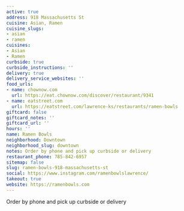 ```yaml
---
active: true
address: 918 Massachusetts St
cuisine: Asian, Ramen
cuisine_slugs:
- asian
- ramen
cuisines:
- Asian
- Ramen
curbside: true
curbside_instructions: ''
delivery: true
delivery_service_websites: ''
food_urls:
- name: chownow.com
  url: https://eat.chownow.com/discover/restaurant/9341
- name: eatstreet.com
  url: https://eatstreet.com/lawrence-ks/restaurants/ramen-bowls
giftcard: false
giftcard_notes: ''
giftcard_url: ''
hours: ''
name: Ramen Bowls
neighborhood: Downtown
neighborhood_slug: downtown
notes: Order by phone and pick up curbside or delivery
restaurant_phone: 785-842-6957
sitemap: false
slug: ramen-bowls-918-massachusetts-st
social: https://www.instagram.com/ramenbowlslawrence/
takeout: true
website: https://ramenbowls.com
---
```


Order by phone and pick up curbside or delivery